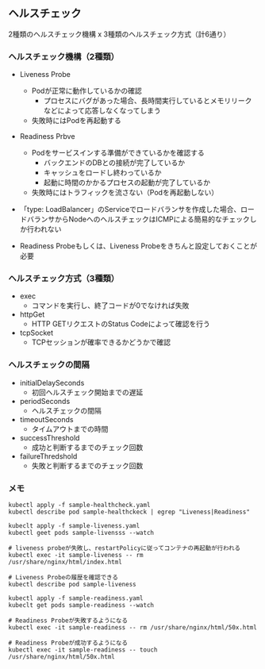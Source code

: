 ## ヘルスチェック
2種類のヘルスチェック機構 x 3種類のヘルスチェック方式（計6通り）

### ヘルスチェック機構（2種類）
- Liveness Probe
  - Podが正常に動作しているかの確認
    - プロセスにバグがあった場合、長時間実行しているとメモリリークなどによって応答しなくなってしまう
  - 失敗時にはPodを再起動する
- Readiness Prbve
  - Podをサービスインする準備ができているかを確認する
    - バックエンドのDBとの接続が完了しているか
    - キャッシュをロードし終わっているか
    - 起動に時間のかかるプロセスの起動が完了しているか
  - 失敗時にはトラフィックを流さない（Podを再起動しない）

- 「type: LoadBalancer」のServiceでロードバランサを作成した場合、ロードバランサからNodeへのヘルスチェックはICMPによる簡易的なチェックしか行われない
- Readiness Probeもしくは、Liveness Probeをきちんと設定しておくことが必要

### ヘルスチェック方式（3種類）
- exec
  - コマンドを実行し、終了コードが0でなければ失敗
- httpGet
  - HTTP GETリクエストのStatus Codeによって確認を行う
- tcpSocket
  - TCPセッションが確率できるかどうかで確認

### ヘルスチェックの間隔
- initialDelaySeconds
  - 初回ヘルスチェック開始までの遅延
- periodSeconds
  - ヘルスチェックの間隔
- timeoutSeconds
  - タイムアウトまでの時間
- successThreshold
  - 成功と判断するまでのチェック回数
- failureThredshold
  - 失敗と判断するまでのチェック回数

### メモ

```
kubectl apply -f sample-healthcheck.yaml
kubectl describe pod sample-healthckeck | egrep "Liveness|Readiness"
```

```
kubeclt apply -f sample-liveness.yaml
kubectl geet pods sample-livensss --watch

# liveness probeが失敗し、restartPolicyに従ってコンテナの再起動が行われる
kubectl exec -it sample-liveness -- rm /usr/share/nginx/html/index.html

# Liveness Probeの履歴を確認できる
kubectl describe pod sample-liveness
```

```
kubectl apply -f sample-readiness.yaml
kubeclt get pods sample-readiness --watch

# Readiness Probeが失敗するようになる
kubectl exec -it sample-readiness -- rm /usr/share/nginx/html/50x.html

# Readiness Probeが成功するようになる
kubectl exec -it sample-readiness -- touch /usr/share/nginx/html/50x.html
```
